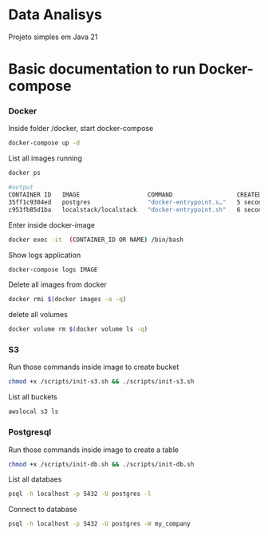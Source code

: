 # Data Analisys
Projeto simples em Java 21


# Basic documentation to run  Docker-compose

### Docker

Inside folder /docker, start docker-compose
```bash
docker-compose up -d 
```

List all images running
```bash
docker ps

#output
CONTAINER ID   IMAGE                   COMMAND                  CREATED         STATUS                            PORTS                                                                     NAMES
35ff1c9304ed   postgres                "docker-entrypoint.s…"   5 seconds ago   Up 5 seconds                      5432/tcp                                                                  docker_postgres_1
c953fb85d1ba   localstack/localstack   "docker-entrypoint.sh"   6 seconds ago   Up 5 seconds (health: starting)   0.0.0.0:4566->4566/tcp, 4510-4559/tcp, 5678/tcp, 0.0.0.0:5432->5432/tcp   docker_localstack_1

```


Enter inside docker-image 
```bash
docker exec -it  (CONTAINER_ID OR NAME) /bin/bash 
```

Show logs application
```bash
docker-compose logs IMAGE
```


Delete all images from docker
```bash
docker rmi $(docker images -a -q)
```
delete all volumes
```bash
docker volume rm $(docker volume ls -q)
```

### S3



Run those commands inside image to create bucket
```bash
chmod +x /scripts/init-s3.sh && ./scripts/init-s3.sh
```

List all buckets
```bash
awslocal s3 ls
```

### Postgresql

Run those commands inside image to create a table
```bash
chmod +x /scripts/init-db.sh && ./scripts/init-db.sh
```

List all databaes
```bash
psql -h localhost -p 5432 -U postgres -l
```

Connect to database
```bash
psql -h localhost -p 5432 -U postgres -W my_company
```
 
